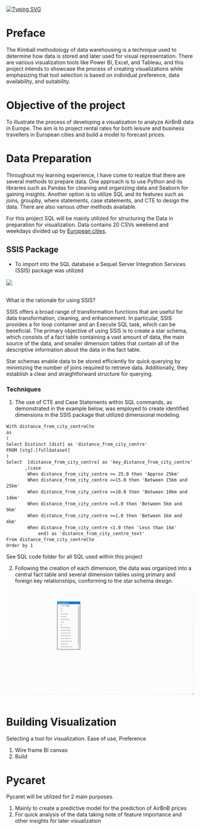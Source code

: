 [![Typing SVG](https://readme-typing-svg.herokuapp.com?font=Fira+Code&size=50&pause=1000&color=000000&background=EBEBEB00&width=1500&height=200&lines=Creating+Business+Intelligence+Visualization)](https://git.io/typing-svg)

# Preface
The Kimball methodology of data warehousing is a technique used to determine how data is stored and later used for visual representation. There are various visualization tools like Power BI, Excel, and Tableau, and this project intends to showcase the process of creating visualizations while emphasizing that tool selection is based on individual preference, data availability, and suitability. 

# Objective of the project
To illustrate the process of developing a visualization to analyze AirBnB data in Europe. The aim is to project rental rates for both leisure and business travellers in European cities and build a model to forecast prices.

# Data Preparation
Throughout my learning experience, I have come to realize that there are several methods to prepare data. One approach is to use Python and its libraries such as Pandas for cleaning and organizing data and Seaborn for gaining insights. Another option is to utilize SQL and its features such as joins, groupby, where statements, case statements, and CTE to design the data. There are also various other methods available.

For this project SQL will be mainly utilized for structuring the Data in preparation for visualization. Data contains 20 CSVs weekend and weekdays divided up by [European cities](https://zenodo.org/record/4446043#.Y9Y9ENJBwUE).
## SSIS Package
* To import into the SQL database a Sequel Server Integration Services (SSIS) package was utilized

<div>
<img src="https://github.com/Piettro314/Data-Visualization--AirBnB-Europe/blob/main/Media%20Content/SSIS2.gif" align="center">
</div>
<br>

<p>
What is the rationale for using SSIS?
</p>
<p>
SSIS offers a broad range of transformation functions that are useful for data transformation, cleaning, and enhancement. In particular, SSIS provides a for loop container and an Execute SQL task, which can be beneficial. The primary objective of using SSIS is to create a star schema, which consists of a fact table containing a vast amount of data, the main source of the data, and smaller dimension tables that contain all of the descriptive information about the data in the fact table.
</p>
<p>
Star schemas enable data to be stored efficiently for quick querying by minimizing the number of joins required to retrieve data. Additionally, they establish a clear and straightforward structure for querying.
</p>

### Techniques

1) The use of CTE and Case Statements within SQL commands, as demonstrated in the example below, was employed to create identified dimensions in the SSIS package that utilized dimensional modeling.

```
With distance_from_city_centreCte
as
(
Select Distinct [dist] as 'distance_from_city_centre'
FROM [stg].[fulldataset]
)
Select  [distance_from_city_centre] as 'key_distance_from_city_centre'
	   ,(case 
		When distance_from_city_centre >= 25.0 then 'Approx 25km'
		When distance_from_city_centre >=15.0 then 'Between 15km and 25km'
		When distance_from_city_centre >=10.0 then 'Between 10km and 14km'
		When distance_from_city_centre >=5.0 then 'Between 5km and 9km'
		When distance_from_city_centre >=1.0 then 'Between 1km and 4km'
		When distance_from_city_centre <1.0 then 'Less than 1km'
			end) as 'distance_from_city_centre_text'
From distance_from_city_centreCte
Order by 1

```
See SQL code folder for all SQL used within this project

2) Following the creation of each dimension, the data was organized into a central fact table and several dimension tables using primary and foreign key relationships, conforming to the star schema design.

<div>
<img src="https://github.com/Piettro314/Data-Visualization--AirBnB-Europe/blob/main/Media%20Content/Star%20Schema.gif" align="center">
</div>
<br>


# Building Visualization
Selecting a tool for visualization. Ease of use, Preference
1) Wire frame BI canvas
2) Build

# Pycaret
Pycaret will be utilized for 2 main purposes.
1) Mainly to create a predictive model for the prediction of AirBnB prices
2) For quick analysis of the data taking note of feature importance and other insights for later visualization
	
